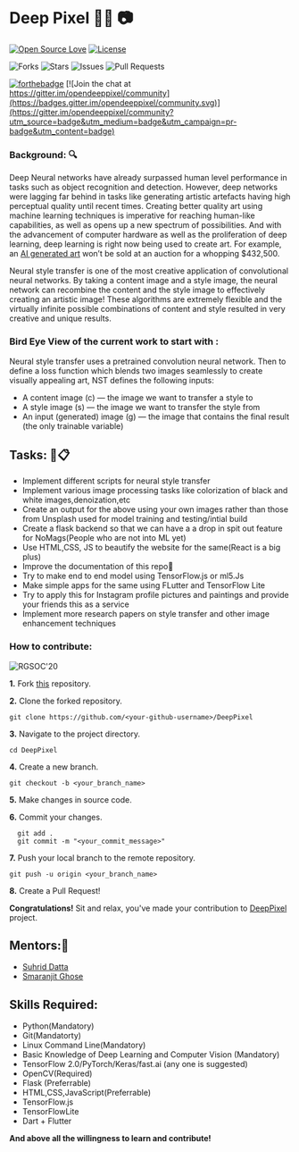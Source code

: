 # Deep Pixel 🐱‍💻 📷

[![Open Source Love](https://badges.frapsoft.com/os/v1/open-source-175x29.png?v=103)](https://github.com/ellerbrock/open-source-badges/)
[![License](https://img.shields.io/github/license/smaranjitghose/DeepPixel?color=blue&style=for-the-badge)](https://github.com/smaranjitghose/DeepPixel/blob/master/LICENSE)

![Forks](https://img.shields.io/github/forks/smaranjitghose/DeepPixel?style=for-the-badge)
![Stars](https://img.shields.io/github/stars/smaranjitghose/DeepPixel?style=for-the-badge)
![Issues](https://img.shields.io/github/issues/smaranjitghose/DeepPixel?style=for-the-badge)
![Pull Requests](https://img.shields.io/github/issues-pr/smaranjitghose/DeepPixel?style=for-the-badge)

[![forthebadge](https://forthebadge.com/images/badges/built-with-love.svg)](https://forthebadge.com) [![Join the chat at https://gitter.im/opendeeppixel/community](https://badges.gitter.im/opendeeppixel/community.svg)](https://gitter.im/opendeeppixel/community?utm_source=badge&utm_medium=badge&utm_campaign=pr-badge&utm_content=badge)


### Background: 🔍

Deep Neural networks have already surpassed human level performance in tasks such as object recognition and detection. However, deep networks were lagging far behind in tasks like generating artistic artefacts having high perceptual quality until recent times. Creating better quality art using machine learning techniques is imperative for reaching human-like capabilities, as well as opens up a new spectrum of possibilities. And with the advancement of computer hardware as well as the proliferation of deep learning, deep learning is right now being used to create art. For example, an [AI generated art](https://www.christies.com/features/A-collaboration-between-two-artists-one-human-one-a-machine-9332-1.aspx) won’t be sold at an auction for a whopping $432,500.

Neural style transfer is one of the most creative application of convolutional neural networks. By taking a content image and a style image, the neural network can recombine the content and the style image to effectively creating an artistic image!
These algorithms are extremely flexible and the virtually infinite possible combinations of content and style resulted in very creative and unique results.

### Bird Eye View of the current work to start with :

Neural style transfer uses a pretrained convolution neural network. Then to define a loss function which blends two images seamlessly to create visually appealing art, NST defines the following inputs:
* A content image (c) — the image we want to transfer a style to
* A style image (s) — the image we want to transfer the style from
* An input (generated) image (g) — the image that contains the final result (the only trainable variable)


## Tasks: 📝📋

- Implement different scripts for neural style transfer
- Implement various image processing tasks like colorization of black and white images,denoization,etc
- Create an output for the above using your own images rather than those from Unsplash used for model training and testing/intial build
- Create a flask backend so that we can have a a drop in spit out feature for NoMags(People who are not into ML yet)
- Use HTML,CSS, JS to beautify the website for the same(React is a big plus)
- Improve the documentation of this repo📑
- Try to make end to end model using TensorFlow.js or ml5.Js
- Make simple apps for the same using FLutter and TensorFlow Lite
- Try to apply this for Instagram profile pictures and paintings and provide your friends this as a service
- Implement more research papers on style transfer and other image enhancement techniques

### How to contribute:

![RGSOC'20](https://img.shields.io/badge/RGSOC-20-red)



**1.** Fork [this](https://github.com/smaranjitghose/DeepPixel) repository.

**2.** Clone the forked repository.
```terminal
git clone https://github.com/<your-github-username>/DeepPixel
```

**3.** Navigate to the project directory.
```terminal
cd DeepPixel
```

**4.** Create a new branch.
```terminal
git checkout -b <your_branch_name>
```

**5.** Make changes in source code.

**6.** Commit your changes.

```terminal
  git add .
  git commit -m "<your_commit_message>"
```

**7.** Push your local branch to the remote repository.
```terminal
git push -u origin <your_branch_name>
```

**8.** Create a Pull Request!

**Congratulations!** Sit and relax, you've made your contribution to [DeepPixel](https://github.com/smaranjitghose/DeepPixel) project.


## Mentors:👲

- [Suhrid Datta](https://github.com/suhriddatta)
- [Smaranjit Ghose](https://github.com/smaranjitghose)



## Skills Required:
- Python(Mandatory)
- Git(Mandatorty)
- Linux Command Line(Mandatory)
- Basic Knowledge of Deep Learning and Computer Vision (Mandatory)
- TensorFlow 2.0/PyTorch/Keras/fast.ai (any one is suggested)
- OpenCV(Required)
- Flask (Preferrable)
- HTML,CSS,JavaScript(Preferrable)
- TensorFlow.js
- TensorFlowLite
- Dart + Flutter

**And above all the willingness to learn and contribute!**
